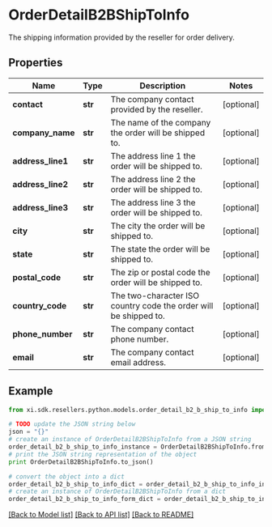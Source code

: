 # OrderDetailB2BShipToInfo

The shipping information provided by the reseller for order delivery.

## Properties

Name | Type | Description | Notes
------------ | ------------- | ------------- | -------------
**contact** | **str** | The company contact provided by the reseller. | [optional] 
**company_name** | **str** | The name of the company the order will be shipped to. | [optional] 
**address_line1** | **str** | The address line 1 the order will be shipped to. | [optional] 
**address_line2** | **str** | The address line 2 the order will be shipped to. | [optional] 
**address_line3** | **str** | The address line 3 the order will be shipped to. | [optional] 
**city** | **str** | The city the order will be shipped to. | [optional] 
**state** | **str** | The state the order will be shipped to. | [optional] 
**postal_code** | **str** | The zip or postal code the order will be shipped to. | [optional] 
**country_code** | **str** | The two-character ISO country code the order will be shipped to. | [optional] 
**phone_number** | **str** | The company contact phone number. | [optional] 
**email** | **str** | The company contact email address. | [optional] 

## Example

```python
from xi.sdk.resellers.python.models.order_detail_b2_b_ship_to_info import OrderDetailB2BShipToInfo

# TODO update the JSON string below
json = "{}"
# create an instance of OrderDetailB2BShipToInfo from a JSON string
order_detail_b2_b_ship_to_info_instance = OrderDetailB2BShipToInfo.from_json(json)
# print the JSON string representation of the object
print OrderDetailB2BShipToInfo.to_json()

# convert the object into a dict
order_detail_b2_b_ship_to_info_dict = order_detail_b2_b_ship_to_info_instance.to_dict()
# create an instance of OrderDetailB2BShipToInfo from a dict
order_detail_b2_b_ship_to_info_form_dict = order_detail_b2_b_ship_to_info.from_dict(order_detail_b2_b_ship_to_info_dict)
```
[[Back to Model list]](../README.md#documentation-for-models) [[Back to API list]](../README.md#documentation-for-api-endpoints) [[Back to README]](../README.md)


